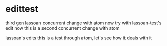 # edittest

third gen lassoan
concurrent change with atom
now try with lassoan-test's edit
now this is a second concurrent change with atom

lassoan's edits
this is a test through atom, let's see how it deals with it
